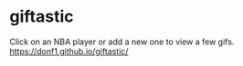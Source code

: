 # giftastic
Click on an NBA player or add a new one to view a few gifs.
https://donf1.github.io/giftastic/
